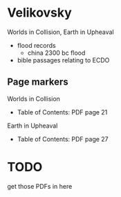 # Velikovsky

Worlds in Collision, Earth in Upheaval
- flood records
	- china 2300 bc flood
- bible passages relating to ECDO

## Page markers

Worlds in Collision
- Table of Contents: PDF page 21

Earth in Upheaval
- Table of Contents: PDF page 27

# TODO

get those PDFs in here